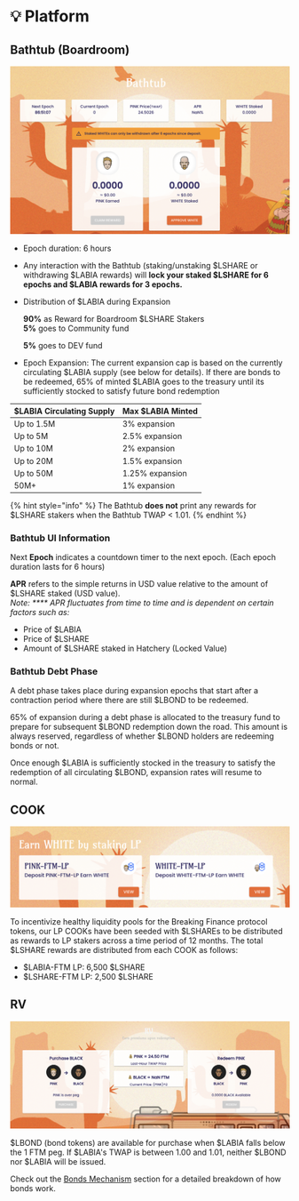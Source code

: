 # 💡 Platform

## Bathtub (Boardroom)

![](../.gitbook/assets/Hatchery.png)

* Epoch duration: 6 hours
* Any interaction with the Bathtub (staking/unstaking $LSHARE or withdrawing $LABIA rewards) will **lock your staked $LSHARE for 6 epochs and $LABIA rewards for 3 epochs.**&#x20;
*   Distribution of $LABIA during Expansion

    **90%** as Reward for Boardroom $LSHARE Stakers\
    **5%** goes to Community fund

    **5%** goes to DEV fund
* Epoch Expansion: The current expansion cap is based on the currently circulating $LABIA supply (see below for details). If there are bonds to be redeemed, 65% of minted $LABIA goes to the treasury until its sufficiently stocked to satisfy future bond redemption

| $LABIA Circulating Supply | Max $LABIA Minted |
| ------------------------ | ---------------- |
| Up to 1.5M               | 3% expansion     |
| Up to 5M                 | 2.5% expansion   |
| Up to 10M                | 2% expansion     |
| Up to 20M                | 1.5% expansion   |
| Up to 50M                | 1.25% expansion  |
| 50M+                     | 1% expansion     |

{% hint style="info" %}
The Bathtub **does not** print any rewards for $LSHARE stakers when the Bathtub TWAP < 1.01.
{% endhint %}

### Bathtub UI Information

Next **Epoch** indicates a countdown timer to the next epoch. (Each epoch duration lasts for 6 hours)                                                                                                              &#x20;

**APR** refers to the simple returns in USD value relative to the amount of $LSHARE staked (USD value).\
_Note: **** APR fluctuates from time to time and is dependent on certain factors such as:_

* Price of $LABIA
* Price of $LSHARE
* Amount of $LSHARE staked in Hatchery (Locked Value)

### Bathtub Debt Phase

A debt phase takes place during expansion epochs that start after a contraction period where there are still $LBOND to be redeemed.

65% of expansion during a debt phase is allocated to the treasury fund to prepare for subsequent $LBOND redemption down the road. This amount is always reserved, regardless of whether $LBOND holders are redeeming bonds or not.

Once enough $LABIA is sufficiently stocked in the treasury to satisfy the redemption of all circulating $LBOND, expansion rates will resume to normal.

## COOK

![](../.gitbook/assets/farm.png)

To incentivize healthy liquidity pools for the Breaking Finance protocol tokens, our LP COOKs have been seeded with $LSHAREs to be distributed as rewards to LP stakers across a time period of 12 months. The total $LSHARE rewards are distributed from each COOK as follows:

* $LABIA-FTM LP: 6,500 $LSHARE
* $LSHARE-FTM LP: 2,500 $LSHARE

## RV

![](../.gitbook/assets/bond.png)

$LBOND (bond tokens) are available for purchase when $LABIA falls below the 1 FTM peg. If $LABIA's TWAP is between 1.00 and 1.01, neither $LBOND nor $LABIA will be issued.

Check out the [Bonds Mechanism](broken-reference) section for a detailed breakdown of how bonds work.

